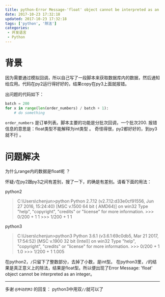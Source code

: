 ```yaml
---
title: python-Error Message-'float' object cannot be interpreted as an integer
date: 2017-10-23 17:32:18
updated: 2017-10-23 17:32:18
tags: ['python', '除法']
categories: 
 - 开发语言
 - Python
---
```


# 背景

因为需要通过模拟回调，所以自己写了一段脚本来获取数据库内的数据，然后通知给应用。代码在py2运行得好好的，结果copy在py3上面就报错。

出问题的代码如下：

```python
batch = 200
for x in range(len(order_numbers) / batch + 1):
	# do something
```

`order_numbers` 是订单列表。脚本主要的功能是分批次回调，一个批次200. 报错信息的意思是：float类型不能解释为int类型 。 奇怪得很，py2都好好的，到py3就不行 。


# 问题解决

为什么range内的数据是float呢 ？

怀疑`/`在py2跟py3之间有差别，搜了一下，的确是有差别。请看下面的用法：

python2
> C:\Users\chenjun>python
Python 2.7.12 (v2.7.12:d33e0cf91556, Jun 27 2016, 15:24:40) [MSC v.1500 64 bit (
AMD64)] on win32
Type "help", "copyright", "credits" or "license" for more information.
\>>> 0/200 + 1
1
\>>> 1/200 + 1
1

python3
> C:\Users\chenjun>python3
Python 3.6.1 (v3.6.1:69c0db5, Mar 21 2017, 17:54:52) [MSC v.1900 32 bit (Intel)]
 on win32
Type "help", "copyright", "credits" or "license" for more information.
\>>> 0/200 + 1
1.0
\>>> 1/200 + 1
1.005

在python2，`/`只留下了整数部分，去掉了小数，是int型。
在python3里，`/`的结果是真正意义上的除法，结果是float型。所以便出现了Error Message: 'float' object cannot be interpreted as an integer。 

---

多谢 `@冲动的MJ` 的回复： python3中用双`//`就可以了
